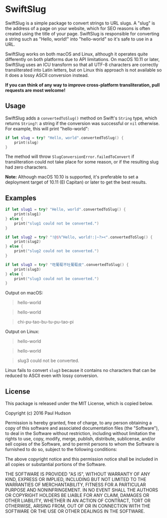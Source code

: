 # SwiftSlug

SwiftSlug is a simple package to convert strings to URL slugs. A "slug" is the address of a page on your website, which for SEO reasons is often created using the title of your page. SwiftSlug is responsible for converting a string such as "Hello, world!" into "hello-world" so it's safe to use in a URL.

SwiftSlug works on both macOS and Linux, although it operates quite differently on both platforms due to API limitations. On macOS 10.11 or later, SwiftSlug uses an ICU transform so that all UTF-8 characters are correctly transliterated into Latin letters, but on Linux this approach is not available so it does a lossy ASCII conversion instead.

**If you can think of any way to improve cross-platform transliteration, pull requests are most welcome!**


## Usage

SwiftSlug adds a `convertedToSlug()` method on Swift's `String` type, which returns `String?`: a string if the conversion was successful or `nil` otherwise. For example, this will print "hello-world":

```swift
if let slug = try? "Hello, world".convertedToSlug() {
    print(slug)
}
```

The method will throw `SlugConversionError.failedToConvert` if transliteration could not take place for some reason, or if the resulting slug had zero characters.

**Note:** Although macOS 10.10 is supported, it's preferable to set a deployment target of 10.11 (El Capitan) or later to get the best results.


## Examples

```swift
if let slug1 = try? "Hello, world".convertedToSlug() {
    print(slug1)
} else {
    print("slug1 could not be converted.")
}

if let slug2 = try? "!@$%^Hello, world!:|~?><".convertedToSlug() {
    print(slug2)
} else {
    print("slug2 could not be converted.")
}

if let slug3 = try? "吃葡萄不吐葡萄皮".convertedToSlug() {
    print(slug3)
} else {
    print("slug3 could not be converted.")
}
```


Output on macOS:

> hello-world

> hello-world

> chi-pu-tao-bu-tu-pu-tao-pi

Output on Linux:

> hello-world

> hello-world

> slug3 could not be converted.

Linux fails to convert `slug3` because it contains no characters that can be reduced to ASCII even with lossy conversion.


## License

This package is released under the MIT License, which is copied below.

Copyright (c) 2016 Paul Hudson

Permission is hereby granted, free of charge, to any person obtaining a copy
of this software and associated documentation files (the "Software"), to deal
in the Software without restriction, including without limitation the rights
to use, copy, modify, merge, publish, distribute, sublicense, and/or sell
copies of the Software, and to permit persons to whom the Software is
furnished to do so, subject to the following conditions:

The above copyright notice and this permission notice shall be included in all
copies or substantial portions of the Software.

THE SOFTWARE IS PROVIDED "AS IS", WITHOUT WARRANTY OF ANY KIND, EXPRESS OR
IMPLIED, INCLUDING BUT NOT LIMITED TO THE WARRANTIES OF MERCHANTABILITY,
FITNESS FOR A PARTICULAR PURPOSE AND NONINFRINGEMENT. IN NO EVENT SHALL THE
AUTHORS OR COPYRIGHT HOLDERS BE LIABLE FOR ANY CLAIM, DAMAGES OR OTHER
LIABILITY, WHETHER IN AN ACTION OF CONTRACT, TORT OR OTHERWISE, ARISING FROM,
OUT OF OR IN CONNECTION WITH THE SOFTWARE OR THE USE OR OTHER DEALINGS IN THE
SOFTWARE.
